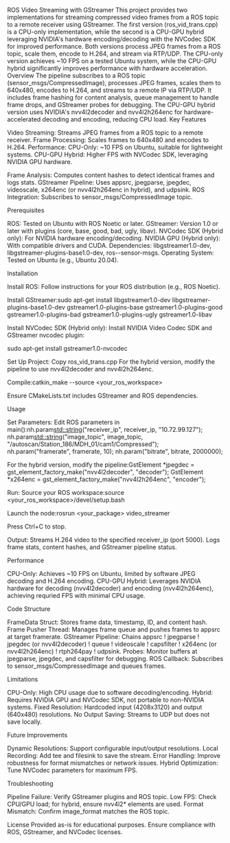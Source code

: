 ROS Video Streaming with GStreamer
This project provides two implementations for streaming compressed video frames from a ROS topic to a remote receiver using GStreamer. The first version (ros_vid_trans.cpp) is a CPU-only implementation, while the second is a CPU-GPU hybrid leveraging NVIDIA's hardware encoding/decoding with the NVCodec SDK for improved performance. Both versions process JPEG frames from a ROS topic, scale them, encode to H.264, and stream via RTP/UDP. The CPU-only version achieves ~10 FPS on a tested Ubuntu system, while the CPU-GPU hybrid significantly improves performance with hardware acceleration.
Overview
The pipeline subscribes to a ROS topic (sensor_msgs/CompressedImage), processes JPEG frames, scales them to 640x480, encodes to H.264, and streams to a remote IP via RTP/UDP. It includes frame hashing for content analysis, queue management to handle frame drops, and GStreamer probes for debugging. The CPU-GPU hybrid version uses NVIDIA's nvv4l2decoder and nvv4l2h264enc for hardware-accelerated decoding and encoding, reducing CPU load.
Key Features

Video Streaming: Streams JPEG frames from a ROS topic to a remote receiver.
Frame Processing: Scales frames to 640x480 and encodes to H.264.
Performance:
CPU-Only: ~10 FPS on Ubuntu, suitable for lightweight systems.
CPU-GPU Hybrid: Higher FPS with NVCodec SDK, leveraging NVIDIA GPU hardware.


Frame Analysis: Computes content hashes to detect identical frames and logs stats.
GStreamer Pipeline: Uses appsrc, jpegparse, jpegdec, videoscale, x264enc (or nvv4l2h264enc in hybrid), and udpsink.
ROS Integration: Subscribes to sensor_msgs/CompressedImage topic.

Prerequisites

ROS: Tested on Ubuntu with ROS Noetic or later.
GStreamer: Version 1.0 or later with plugins (core, base, good, bad, ugly, libav).
NVCodec SDK (Hybrid only): For NVIDIA hardware encoding/decoding.
NVIDIA GPU (Hybrid only): With compatible drivers and CUDA.
Dependencies: libgstreamer1.0-dev, libgstreamer-plugins-base1.0-dev, ros-<distro>-sensor-msgs.
Operating System: Tested on Ubuntu (e.g., Ubuntu 20.04).

Installation

Install ROS:
Follow instructions for your ROS distribution (e.g., ROS Noetic).


Install GStreamer:sudo apt-get install libgstreamer1.0-dev libgstreamer-plugins-base1.0-dev gstreamer1.0-plugins-base gstreamer1.0-plugins-good gstreamer1.0-plugins-bad gstreamer1.0-plugins-ugly gstreamer1.0-libav


Install NVCodec SDK (Hybrid only):
Install NVIDIA Video Codec SDK and GStreamer nvcodec plugin:

sudo apt-get install gstreamer1.0-nvcodec


Set Up Project:
Copy ros_vid_trans.cpp
For the hybrid version, modify the pipeline to use nvv4l2decoder and nvv4l2h264enc.


Compile:catkin_make --source <your_ros_workspace>

Ensure CMakeLists.txt includes GStreamer and ROS dependencies.

Usage

Set Parameters:
Edit ROS parameters in main():nh.param<std::string>("receiver_ip", receiver_ip, "10.72.99.127");
nh.param<std::string>("image_topic", image_topic, "/autoscan/Station_186/MDH_01/cam1/Compressed");
nh.param<int>("framerate", framerate, 10);
nh.param<int>("bitrate", bitrate, 2000000);


For the hybrid version, modify the pipeline:GstElement *jpegdec = gst_element_factory_make("nvv4l2decoder", "decoder");
GstElement *x264enc = gst_element_factory_make("nvv4l2h264enc", "encoder");




Run:
Source your ROS workspace:source <your_ros_workspace>/devel/setup.bash


Launch the node:rosrun <your_package> video_streamer


Press Ctrl+C to stop.


Output:
Streams H.264 video to the specified receiver_ip (port 5000).
Logs frame stats, content hashes, and GStreamer pipeline status.



Performance

CPU-Only: Achieves ~10 FPS on Ubuntu, limited by software JPEG decoding and H.264 encoding.
CPU-GPU Hybrid: Leverages NVIDIA hardware for decoding (nvv4l2decoder) and encoding (nvv4l2h264enc), achieving requried FPS with minimal CPU usage.

Code Structure

FrameData Struct: Stores frame data, timestamp, ID, and content hash.
Frame Pusher Thread: Manages frame queue and pushes frames to appsrc at target framerate.
GStreamer Pipeline: Chains appsrc ! jpegparse ! jpegdec (or nvv4l2decoder) ! queue ! videoscale ! capsfilter ! x264enc (or nvv4l2h264enc) ! rtph264pay ! udpsink.
Probes: Monitor buffers at jpegparse, jpegdec, and capsfilter for debugging.
ROS Callback: Subscribes to sensor_msgs/CompressedImage and queues frames.

Limitations

CPU-Only: High CPU usage due to software decoding/encoding.
Hybrid: Requires NVIDIA GPU and NVCodec SDK, not portable to non-NVIDIA systems.
Fixed Resolution: Hardcoded input (4208x3120) and output (640x480) resolutions.
No Output Saving: Streams to UDP but does not save locally.

Future Improvements

Dynamic Resolutions: Support configurable input/output resolutions.
Local Recording: Add tee and filesink to save the stream.
Error Handling: Improve robustness for format mismatches or network issues.
Hybrid Optimization: Tune NVCodec parameters for maximum FPS.

Troubleshooting

Pipeline Failure: Verify GStreamer plugins and ROS topic.
Low FPS: Check CPU/GPU load; for hybrid, ensure nvv4l2* elements are used.
Format Mismatch: Confirm image_format matches the ROS topic.

License
Provided as-is for educational purposes. Ensure compliance with ROS, GStreamer, and NVCodec licenses.
